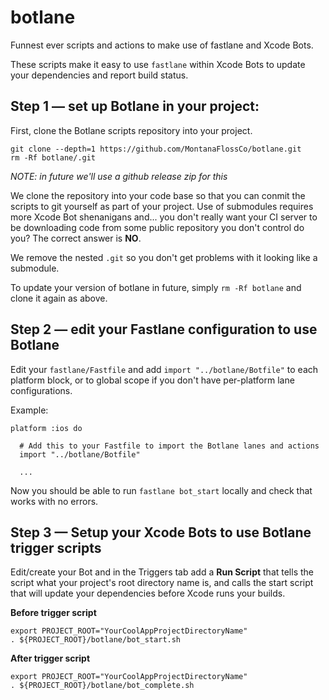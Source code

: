 # botlane
Funnest ever scripts and actions to make use of fastlane and Xcode Bots.

These scripts make it easy to use `fastlane` within Xcode Bots to update your dependencies and report build status.

## Step 1 — set up Botlane in your project:

First, clone the Botlane scripts repository into your project.


```
git clone --depth=1 https://github.com/MontanaFlossCo/botlane.git
rm -Rf botlane/.git
```
_NOTE: in future we'll use a github release zip for this_

We clone the repository into your code base so that you can conmit the scripts to git yourself as part of your project. Use of submodules requires more Xcode Bot shenanigans and... you don't really want your CI server to be downloading code from some public repository you don't control do you? The correct answer is **NO**.

We remove the nested `.git` so you don't get problems with it looking like a submodule.

To update your version of botlane in future, simply `rm -Rf botlane` and clone it again as above.

## Step 2 — edit your Fastlane configuration to use Botlane 

Edit your `fastlane/Fastfile` and add `import "../botlane/Botfile"` to each platform block, or to global scope if you don't have per-platform lane configurations.

Example:

```
platform :ios do

  # Add this to your Fastfile to import the Botlane lanes and actions
  import "../botlane/Botfile"

  ...   
```

Now you should be able to run `fastlane bot_start` locally and check that works with no errors.

## Step 3 — Setup your Xcode Bots to use Botlane trigger scripts

Edit/create your Bot and in the Triggers tab add a **Run Script** that tells the script what your project's root directory name is, and calls the start script that will update your dependencies before Xcode runs your builds.

**Before trigger script**
```
export PROJECT_ROOT="YourCoolAppProjectDirectoryName"
. ${PROJECT_ROOT}/botlane/bot_start.sh
```

**After trigger script**
```
export PROJECT_ROOT="YourCoolAppProjectDirectoryName"
. ${PROJECT_ROOT}/botlane/bot_complete.sh
```

